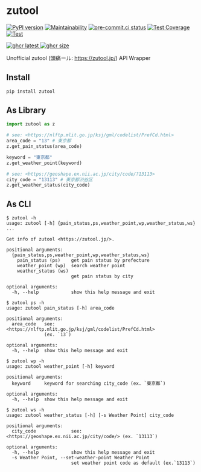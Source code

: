 # zutool

[![PyPI version](
  <https://badge.fury.io/py/zutool.svg>
  )](
  <https://badge.fury.io/py/zutool>
) [![Maintainability](
  <https://api.codeclimate.com/v1/badges/b999c03e104b0629e426/maintainability>
  )](
  <https://codeclimate.com/github/eggplants/zutool/maintainability>
) [![pre-commit.ci status](
  <https://results.pre-commit.ci/badge/github/eggplants/zutool/master.svg>
  )](
  <https://results.pre-commit.ci/latest/github/eggplants/zutool/master>
) [![Test Coverage](
  <https://api.codeclimate.com/v1/badges/b999c03e104b0629e426/test_coverage>
  )](
  <https://codeclimate.com/github/eggplants/zutool/test_coverage>
) [![Test](
  <https://github.com/eggplants/zutool/actions/workflows/test.yml/badge.svg>
  )](
  <https://github.com/eggplants/zutool/actions/workflows/test.yml>
)

[![ghcr latest](
  <https://ghcr-badge.deta.dev/eggplants/zutool/latest_tag?trim=major&label=latest>
 ) ![ghcr size](
  <https://ghcr-badge.deta.dev/eggplants/zutool/size>
)](
  <https://github.com/eggplants/zutool/pkgs/container/zutool>
)

Unofficial zutool (頭痛ール: <https://zutool.jp/>) API Wrapper

## Install

```bash
pip install zutool
```

## As Library

```python
import zutool as z

# see: <https://nlftp.mlit.go.jp/ksj/gml/codelist/PrefCd.html>
area_code = "13" # 東京都
z.get_pain_status(area_code)

keyword = "東京都"
z.get_weather_point(keyword)

# see: <https://geoshape.ex.nii.ac.jp/city/code/?13113>
city_code = "13113" # 東京都渋谷区
z.get_weather_status(city_code)
```

## As CLI

```shellsession
$ zutool -h
usage: zutool [-h] {pain_status,ps,weather_point,wp,weather_status,ws} ...

Get info of zutool <https://zutool.jp/>.

positional arguments:
  {pain_status,ps,weather_point,wp,weather_status,ws}
    pain_status (ps)    get pain status by prefecture
    weather_point (wp)  search weather point
    weather_status (ws)
                        get pain status by city

optional arguments:
  -h, --help            show this help message and exit
```

```shellsession
$ zutool ps -h
usage: zutool pain_status [-h] area_code

positional arguments:
  area_code   see: <https://nlftp.mlit.go.jp/ksj/gml/codelist/PrefCd.html>
              (ex. `13`)

optional arguments:
  -h, --help  show this help message and exit
```

```shellsession
$ zutool wp -h
usage: zutool weather_point [-h] keyword

positional arguments:
  keyword     keyword for searching city_code (ex. `東京都`)

optional arguments:
  -h, --help  show this help message and exit
```

```shellsession
$ zutool ws -h
usage: zutool weather_status [-h] [-s Weather Point] city_code

positional arguments:
  city_code             see: <https://geoshape.ex.nii.ac.jp/city/code/> (ex. `13113`)

optional arguments:
  -h, --help            show this help message and exit
  -s Weather Point, --set-weather-point Weather Point
                        set weather point code as default (ex.`13113`)
```

